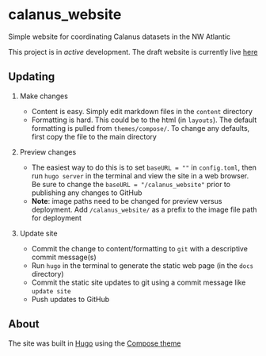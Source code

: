# calanus_website
Simple website for coordinating Calanus datasets in the NW Atlantic

This project is in *active* development. The draft website is currently live [here](https://hansenjohnson.github.io/calanus_website/)

## Updating

1. Make changes  
    * Content is easy. Simply edit markdown files in the `content` directory
    * Formatting is hard. This could be to the html (in `layouts`). The default formatting is pulled from `themes/compose/`. To change any defaults, first copy the file to the main directory  

2. Preview changes
    * The easiest way to do this is to set `baseURL = ""` in `config.toml`, then run `hugo server` in the terminal and view the site in a web browser. Be sure to change the `baseURL = "/calanus_website"` prior to publishing any changes to GitHub
    * **Note**: image paths need to be changed for preview versus deployment. Add `/calanus_website/` as a prefix to the image file path for deployment

3. Update site    
    * Commit the change to content/formatting to `git` with a descriptive commit message(s)
    * Run `hugo` in the terminal to generate the static web page (in the `docs` directory)
    * Commit the static site updates to git using a commit message like `update site`
    * Push updates to GitHub

## About

The site was built in [Hugo](https://gohugo.io/) using the [Compose theme](https://docs.neuralvibes.com/)